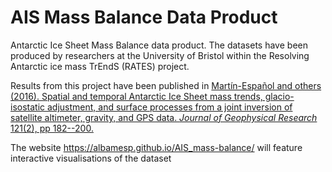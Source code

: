 # AIS Mass Balance Data Product

Antarctic Ice Sheet Mass Balance data product. The datasets have been produced by researchers at the University of Bristol within the Resolving Antarctic ice mass TrEndS (RATES) project.

Results from this project have been published in [Martín-Español and others (2016). Spatial and temporal Antarctic Ice Sheet mass trends, glacio-isostatic adjustment, and surface processes from a joint inversion of satellite altimeter, gravity, and GPS data. _Journal of Geophysical Research_ 121(2), pp 182--200.](http://onlinelibrary.wiley.com/doi/10.1002/2015JF003550/full) 

The website https://albamesp.github.io/AIS_mass-balance/ will feature interactive visualisations of the dataset
